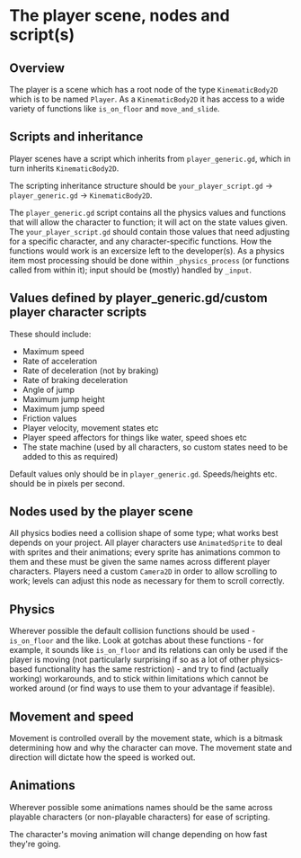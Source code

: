 # The player scene, nodes and script(s)

## Overview

The player is a scene which has a root node of the type `KinematicBody2D` which is to be named `Player`. As a `KinematicBody2D` it has access to a wide variety of functions like `is_on_floor` and `move_and_slide`.

## Scripts and inheritance

Player scenes have a script which inherits from `player_generic.gd`, which in turn inherits `KinematicBody2D`.

The scripting inheritance structure should be `your_player_script.gd` -> `player_generic.gd` -> `KinematicBody2D`.

The `player_generic.gd` script contains all the physics values and functions that will allow the character to function; it will act on the state values given. The `your_player_script.gd` should contain those values that need adjusting for a specific character, and any character-specific functions. How the functions would work is an excersize left to the developer(s). As a physics item most processing should be done within `_physics_process` (or functions called from within it); input should be (mostly) handled by `_input`.

## Values defined by player_generic.gd/custom player character scripts

These should include:
- Maximum speed
- Rate of acceleration
- Rate of deceleration (not by braking)
- Rate of braking deceleration
- Angle of jump
- Maximum jump height
- Maximum jump speed
- Friction values
- Player velocity, movement states etc
- Player speed affectors for things like water, speed shoes etc
- The state machine (used by all characters, so custom states need to be added to this as required)

Default values only should be in `player_generic.gd`. Speeds/heights etc. should be in pixels per second.

## Nodes used by the player scene

All physics bodies need a collision shape of some type; what works best depends on your project. All player characters use `AnimatedSprite` to deal with sprites and their animations; every sprite has animations common to them and these must be given the same names across different player characters. Players need a custom `Camera2D` in order to allow scrolling to work; levels can adjust this node as necessary for them to scroll correctly.

## Physics

Wherever possible the default collision functions should be used - `is_on_floor` and the like. Look at gotchas about these functions - for example, it sounds like `is_on_floor` and its relations can only be used if the player is moving (not particularly surprising if so as a lot of other physics-based functionality has the same restriction) - and try to find (actually working) workarounds, and to stick within limitations which cannot be worked around (or find ways to use them to your advantage if feasible).

## Movement and speed

Movement is controlled overall by the movement state, which is a bitmask determining how and why the character can move. The movement state and direction will dictate how the speed is worked out.

## Animations

Wherever possible some animations names should be the same across playable characters (or non-playable characters) for ease of scripting.

The character's moving animation will change depending on how fast they're going.

